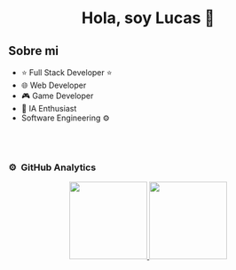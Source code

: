 <div align="center">
  <h1 align="center">Hola, soy <a>Lucas</a> 👋</h1>
</div>

## Sobre mi

- ⭐ Full Stack Developer ⭐ 
- 🌐 Web Developer
- 🎮 Game Developer
- 🤖 IA Enthusiast
- Software Engineering ⚙️
<br>

<br>

### ⚙️ &nbsp;GitHub Analytics
<p align="center">
  <a href="https://github.com/luxcas213">
    <img height="140em" src="https://github-readme-stats-eight-theta.vercel.app/api?username=luxcas213&show_icons=true&theme=algolia&include_all_commits=true&count_private=true"/>
    <img height="140em" src="https://github-readme-stats-eight-theta.vercel.app/api/top-langs/?username=luxcas213&layout=compact&langs_count=8&theme=algolia"/>
  </a>
</p>
